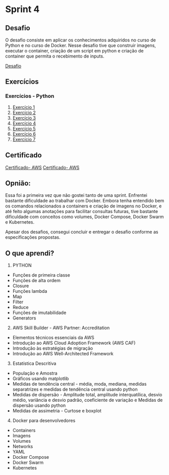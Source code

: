 # Sprint 4
## Desafio
O desafio consiste em aplicar os conhecimentos adquiridos no curso de Python e no curso de Docker. Nesse desafio tive que construir imagens, executar o container, criação de um script em python e criação de container que permita o recebimento de inputs.

[Desafio](https://github.com/Rafaapsantos/CompassUol_Programa_de_bolsas/tree/main/Sprint%204/Desafios)

## Exercícios 
### Exercícios - Python
1. [Exercício 1](https://github.com/Rafaapsantos/CompassUol_Programa_de_bolsas/blob/main/Sprint%204/Exercicios/exercicio-01.py)
2. [Exercício 2](https://github.com/Rafaapsantos/CompassUol_Programa_de_bolsas/blob/main/Sprint%204/Exercicios/exercicio-02.py)
3. [Exercício 3](https://github.com/Rafaapsantos/CompassUol_Programa_de_bolsas/blob/main/Sprint%204/Exercicios/exercicio-03.py)
4. [Exercício 4](https://github.com/Rafaapsantos/CompassUol_Programa_de_bolsas/blob/main/Sprint%204/Exercicios/exercicio-04.py)
5. [Exercício 5](https://github.com/Rafaapsantos/CompassUol_Programa_de_bolsas/blob/main/Sprint%204/Exercicios/exercicio-05.py)
6. [Exercício 6](https://github.com/Rafaapsantos/CompassUol_Programa_de_bolsas/blob/main/Sprint%204/Exercicios/exercicio-06.py)
7. [Exercício 7](https://github.com/Rafaapsantos/CompassUol_Programa_de_bolsas/blob/main/Sprint%204/Exercicios/exercicio-07.py)


## Certificado 
[Certificado- AWS]()
[Certificado- AWS]()

## Opnião:
Essa foi a primeira vez que não gostei tanto de uma sprint. Enfrentei bastante dificuldade ao trabalhar com Docker. Embora tenha entendido bem os comandos relacionados a containers e criação de imagens no Docker, e até feito algumas anotações para facilitar consultas futuras, tive bastante dificuldade com conceitos como volumes, Docker Compose, Docker Swarm e Kubernetes.

Apesar dos desafios, consegui concluir e entregar o desafio conforme as especificações propostas.

## O que aprendi?
1. PYTHON
* Funções de primeira classe
* Funções de alta ordem 
* Closure
* Funções lambda
* Map
* Filter
* Reduce
* Funções de imutabilidade
* Generators

2. AWS Skill Builder - AWS Partner: Accreditation
* Elementos técnicos essenciais da AWS
* Introdução ao AWS Cloud Adoption Framework (AWS CAF)
* Introdução às estratégias de migração
* Introdução ao AWS Well-Architected Framework

3. Estatística Descritiva 
* População e Amostra
* Gráficos usando matplotlib
* Medidas de tendência central - média, moda, mediana, medidas separatrizes e medidas de tendência central usando python
* Medidas de dispersão - Amplitude total, amplitude interquatílica, desvio médio, variância e desvio padrão, coeficiente de variação e Medidas de dispersão usando python
* Medidas de assimetria - Curtose e boxplot

4. Docker para desenvolvedores 
* Containers
* Imagens
* Volumes
* Networks
* YAML
* Docker Compose
* Docker Swarm
* Kubernetes
